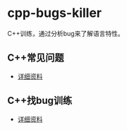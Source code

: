 # cpp-bugs-killer
C++训练，通过分析bug来了解语言特性。

## C++常见问题
* [详细资料](https://github.com/gonglei007/cpp-bugs-killer/blob/main/mds/C++常见问题.md)

## C++找bug训练
* [详细资料](https://github.com/gonglei007/cpp-bugs-killer/blob/main/mds/C++找bug训练.md)
